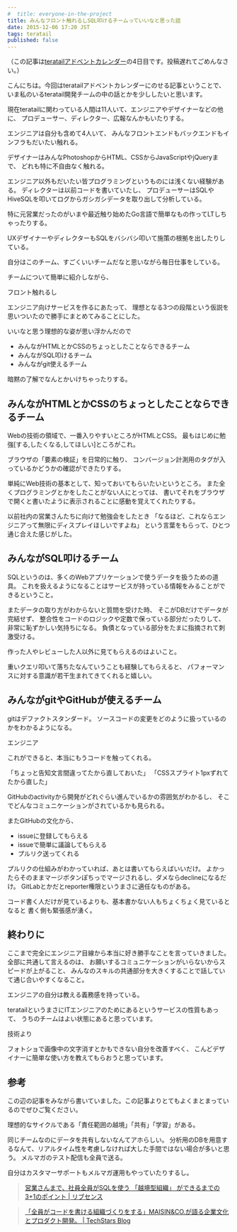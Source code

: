 ```yaml
---
#  title: everyone-in-the-project
title: みんなフロント触れるしSQL叩けるチームっていいなと思った話
date: 2015-12-06 17:20 JST
tags: teratail
published: false
---
```


（この記事は[teratailアドベントカレンダー](http://www.adventar.org/calendars/907#list-2015-12-04)の4日目です。投稿遅れてごめんなさい。）

こんにちは。今回はteratailアドベントカレンダーにのせる記事ということで、
いま私のいるteratail開発チームの中の話とかを少ししたいと思います。

現在teratailに関わっている人間は11人いて、エンジニアやデザイナーなどの他に、
プロデューサー、ディレクター、広報なんかもいたりする。

エンジニアは自分も含めて4人いて、
みんなフロントエンドもバックエンドもインフラもだいたい触れる。

デザイナーはみんなPhotoshopからHTML、CSSからJavaScriptやjQueryまで、
どれも特に不自由なく触れる。

エンジニア以外もだいたい皆プログラミングというものには浅くない経験がある。
ディレクターは以前コードを書いていたし、
プロデューサーはSQLやHiveSQLを叩いてログからガシガシデータを取り出して分析している。

特に元営業だったのがいまや最近触り始めたGo言語で簡単なもの作ってLTしちゃったりする。

UXデザイナーやディレクターもSQLをバシバシ叩いて施策の根拠を出したりしている。

自分はこのチーム、すごくいいチームだなと思いながら毎日仕事をしている。

チームについて簡単に紹介しながら、

フロント触れるし

エンジニア向けサービスを作るにあたって、
理想となる3つの段階という仮説を思いついたので勝手にまとめてみることにした。

いいなと思う理想的な姿が思い浮かんだので

* みんながHTMLとかCSSのちょっとしたことならできるチーム
* みんながSQL叩けるチーム
* みんながgit使えるチーム

暗黙の了解でなんとかいけちゃったりする。

## みんながHTMLとかCSSのちょっとしたことならできるチーム

Webの技術の領域で、一番入りやすいところがHTMLとCSS。
最もはじめに勉強\[する,したくなる,してほしい\]ところがこれ。

ブラウザの「要素の検証」を日常的に触り、
コンバージョン計測用のタグが入っているかどうかの確認ができたりする。

単純にWeb技術の基本として、知っておいてもらいたいというところ。
また全くプログラミングとかをしたことがない人にとっては、
書いてそれをブラウザで開くと書いたように表示されることに感動を覚えてくれたりする。

以前社内の営業さんたちに向けて勉強会をしたとき
「なるほど、これならエンジニアって無限にディスプレイほしいですよね」
という言葉をもらって、ひとつ通じ合えた感じがした。

## みんながSQL叩けるチーム

SQLというのは、多くのWebアプリケーションで使うデータを扱うための道具。
これを扱えるようになることはサービスが持っている情報をみることができるということ。

またデータの取り方がわからないと質問を受けた時、
そこがDBだけでデータが完結せず、
整合性をコードのロジックや定数で保っている部分だったりして、非常に恥ずかしい気持ちになる。
負債となっている部分をたまに指摘されて刺激受ける。

作った人やレビューした人以外に見てもらえるのはよいこと。

重いクエリ叩いて落ちたなんていうことも経験してもらえると、
パフォーマンスに対する意識が若干生まれてきてくれると嬉しい。

## みんながgitやGitHubが使えるチーム

gitはデファクトスタンダード。
ソースコードの変更をどのように扱っているのかをわかるようになる。

エンジニア

これができると、本当にもうコードを触ってくれる。

「ちょっと告知文言間違ってたから直しておいた」
「CSSスプライト1pxずれてたから直した」

GitHubのactivityから開発がどれぐらい進んでいるかの雰囲気がわかるし、
そこでどんなコミュニケーションがされているかも見られる。

またGitHubの文化から、

* issueに登録してもらえる
* issueで簡単に議論してもらえる
* プルリク送ってくれる

プルリクの仕組みがわかっていれば、あとは書いてもらえばいいだけ。
よかったらそのままマージボタンぽちっでマージされるし、ダメならdeclineになるだけ。
GitLabとかだとreporter権限というまさに適任なものがある。

コード書く人だけが見ているよりも、基本書かない人もちょくちょく見ているとなると
書く側も緊張感が湧く。

## 終わりに

ここまで完全にエンジニア目線から本当に好き勝手なことを言っていきました。
全部に共通して言えるのは、
お願いするコミュニケーションがいらないからスピードが上がること、
みんなのスキルの共通部分を大きくすることで話していて通じ合いやすくなること。

エンジニアの自分は教える義務感を持っている。

teratailというまさにITエンジニアのためにあるというサービスの性質もあって、
うちのチームはよい状態にあると思っています。

技術より

フォトショで画像中の文字消すとかもできない自分を改善すべく、
こんどデザイナーに簡単な使い方を教えてもらおうと思っています。

## 参考

この辺の記事をみながら書いていました。この記事よりとてもよくまとまっているのでぜひご覧ください。

理想的なサイクルである「責任範囲の越境」「共有」「学習」がある。

同じチームなのにデータを共有しないなんてアホらしい。
分析用のDBを用意するなんて、リアルタイム性を考慮しなければ大した手間ではない場合が多いと思う。
メルマガのテスト配信も全員で送る。

自分はカスタマーサポートもメルマガ運用もやっていたりするし。

> [営業さんまで、社員全員がSQLを使う 「越境型組織」 ができるまでの3+1のポイント | リブセンス](http://www.slideshare.net/livesense/150225-sql-foreveryone-45695818)

> [「全員がコードを書ける組織づくりをする」MAISIN&CO.が語る企業文化とプロダクト開発。 | TechStars Blog](https://techstars.jp/blog/maisin-int1/)
